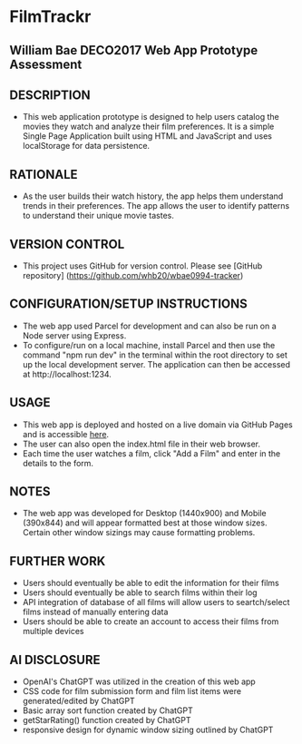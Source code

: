 # FilmTrackr
## William Bae DECO2017 Web App Prototype Assessment

## DESCRIPTION
* This web application prototype is designed to help users catalog the movies they watch and analyze their film preferences. It is a simple Single Page Application built using HTML and JavaScript and uses localStorage for data persistence.

## RATIONALE
* As the user builds their watch history, the app helps them understand trends in their preferences. The app allows the user to identify patterns to understand their unique movie tastes.

## VERSION CONTROL
* This project uses GitHub for version control. Please see [GitHub repository] (https://github.com/whb20/wbae0994-tracker)

## CONFIGURATION/SETUP INSTRUCTIONS
* The web app used Parcel for development and can also be run on a Node server using Express.
* To configure/run on a local machine, install Parcel and then use the command "npm run dev" in the terminal within the root directory to set up the local development server. The application can then be accessed at http://localhost:1234.

## USAGE
* This web app is deployed and hosted on a live domain via GitHub Pages and is accessible [here](https://whb20.github.io/wbae0994-tracker/).
* The user can also open the index.html file in their web browser.
* Each time the user watches a film, click "Add a Film" and enter in the details to the form.

## NOTES
* The web app was developed for Desktop (1440x900) and Mobile (390x844) and will appear formatted best at those window sizes. Certain other window sizings may cause formatting problems.

## FURTHER WORK
* Users should eventually be able to edit the information for their films
* Users should eventually be able to search films within their log
* API integration of database of all films will allow users to seartch/select films instead of manually entering data
* Users should be able to create an account to access their films from multiple devices

## AI DISCLOSURE
* OpenAI's ChatGPT was utilized in the creation of this web app
* CSS code for film submission form and film list items were generated/edited by ChatGPT
* Basic array sort function created by ChatGPT
* getStarRating() function created by ChatGPT
* responsive design for dynamic window sizing outlined by ChatGPT

